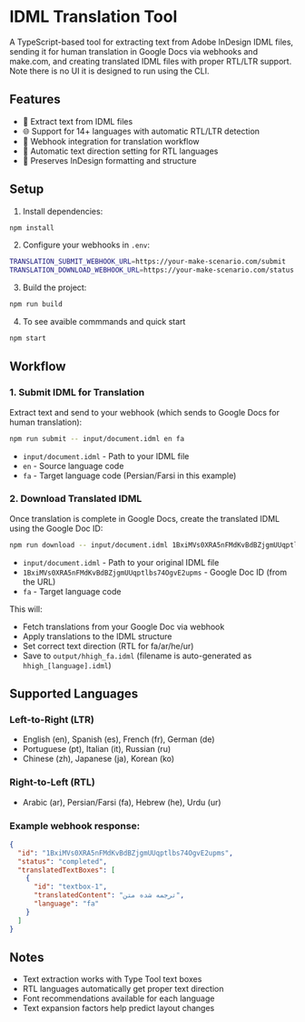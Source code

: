 # IDML Translation Tool

A TypeScript-based tool for extracting text from Adobe InDesign IDML files, sending it for human translation in Google Docs via webhooks and make.com, and creating translated IDML files with proper RTL/LTR support. Note there is no UI it is designed to run using the CLI.

## Features

- 📄 Extract text from IDML files
- 🌐 Support for 14+ languages with automatic RTL/LTR detection
- 🔄 Webhook integration for translation workflow
- 📝 Automatic text direction setting for RTL languages
- 🎨 Preserves InDesign formatting and structure

## Setup

1. Install dependencies:
```bash
npm install
```

2. Configure your webhooks in `.env`:
```bash
TRANSLATION_SUBMIT_WEBHOOK_URL=https://your-make-scenario.com/submit
TRANSLATION_DOWNLOAD_WEBHOOK_URL=https://your-make-scenario.com/status
```

3. Build the project:
```bash
npm run build

```
4. To see avaible commmands and quick start
```bash
npm start

```
## Workflow

### 1. Submit IDML for Translation

Extract text and send to your webhook (which sends to Google Docs for human translation):

```bash
npm run submit -- input/document.idml en fa
```

- `input/document.idml` - Path to your IDML file
- `en` - Source language code
- `fa` - Target language code (Persian/Farsi in this example)

### 2. Download Translated IDML

Once translation is complete in Google Docs, create the translated IDML using the Google Doc ID:

```bash
npm run download -- input/document.idml 1BxiMVs0XRA5nFMdKvBdBZjgmUUqptlbs74OgvE2upms fa
```

- `input/document.idml` - Path to your original IDML file
- `1BxiMVs0XRA5nFMdKvBdBZjgmUUqptlbs74OgvE2upms` - Google Doc ID (from the URL)
- `fa` - Target language code

This will:
- Fetch translations from your Google Doc via webhook
- Apply translations to the IDML structure
- Set correct text direction (RTL for fa/ar/he/ur)
- Save to `output/hhigh_fa.idml` (filename is auto-generated as `hhigh_[language].idml`)

## Supported Languages

### Left-to-Right (LTR)
- English (en), Spanish (es), French (fr), German (de)
- Portuguese (pt), Italian (it), Russian (ru)
- Chinese (zh), Japanese (ja), Korean (ko)

### Right-to-Left (RTL)
- Arabic (ar), Persian/Farsi (fa), Hebrew (he), Urdu (ur)

### Example webhook response:
```json
{
  "id": "1BxiMVs0XRA5nFMdKvBdBZjgmUUqptlbs74OgvE2upms",
  "status": "completed",
  "translatedTextBoxes": [
    {
      "id": "textbox-1",
      "translatedContent": "ترجمه شده متن",
      "language": "fa"
    }
  ]
}
```

## Notes

- Text extraction works with Type Tool text boxes
- RTL languages automatically get proper text direction
- Font recommendations available for each language
- Text expansion factors help predict layout changes
